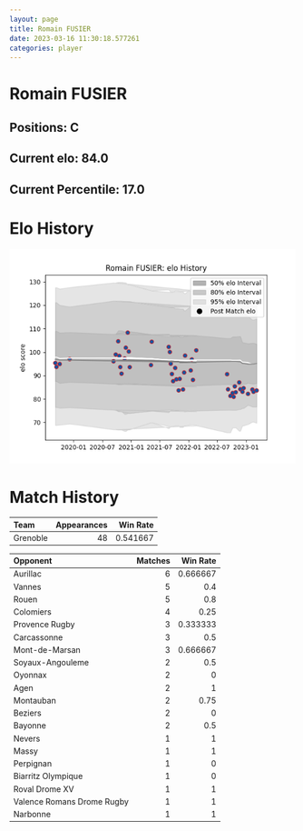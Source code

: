 ```yaml
---  
layout: page  
title: Romain FUSIER  
date: 2023-03-16 11:30:18.577261  
categories: player  
---
```

# Romain FUSIER

## Positions: C

## Current elo: 84.0

## Current Percentile: 17.0

# Elo History


![elo history](history_RomainFUSIER.png)
# Match History


| Team     |   Appearances |   Win Rate |
|:---------|--------------:|-----------:|
| Grenoble |            48 |   0.541667 |

| Opponent                   |   Matches |   Win Rate |
|:---------------------------|----------:|-----------:|
| Aurillac                   |         6 |   0.666667 |
| Vannes                     |         5 |   0.4      |
| Rouen                      |         5 |   0.8      |
| Colomiers                  |         4 |   0.25     |
| Provence Rugby             |         3 |   0.333333 |
| Carcassonne                |         3 |   0.5      |
| Mont-de-Marsan             |         3 |   0.666667 |
| Soyaux-Angouleme           |         2 |   0.5      |
| Oyonnax                    |         2 |   0        |
| Agen                       |         2 |   1        |
| Montauban                  |         2 |   0.75     |
| Beziers                    |         2 |   0        |
| Bayonne                    |         2 |   0.5      |
| Nevers                     |         1 |   1        |
| Massy                      |         1 |   1        |
| Perpignan                  |         1 |   0        |
| Biarritz Olympique         |         1 |   0        |
| Roval Drome XV             |         1 |   1        |
| Valence Romans Drome Rugby |         1 |   1        |
| Narbonne                   |         1 |   1        |
